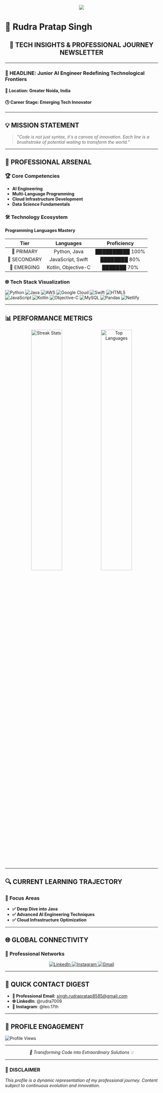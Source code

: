 <p align="center">
  <img src="https://capsule-render.vercel.app/api?type=waving&color=gradient&height=100&width=900&section=header"/>
</p>

# 🚀 Rudra Pratap Singh 

## <p align="center">📰 TECH INSIGHTS & PROFESSIONAL JOURNEY NEWSLETTER</p>

---

### 🌟 **HEADLINE: Junior AI Engineer Redefining Technological Frontiers**

#### 📍 **Location**: Greater Noida, India
#### 🕒 **Career Stage**: Emerging Tech Innovator

---

## 💡 **MISSION STATEMENT**

> "*Code is not just syntax, it's a canvas of innovation. Each line is a brushstroke of potential waiting to transform the world.*"

---

## 🔬 **PROFESSIONAL ARSENAL**

### 🏆 **Core Competencies**
- **AI Engineering**
- **Multi-Language Programming**
- **Cloud Infrastructure Development**
- **Data Science Fundamentals**

### 🛠 **Technology Ecosystem**

#### Programming Languages Mastery
| Tier | Languages | Proficiency |
|:----:|:---------:|:------------:|
| 🥇 PRIMARY | Python, Java | ██████████ 100% |
| 🥈 SECONDARY | JavaScript, Swift | ████████ 80% |
| 🥉 EMERGING | Kotlin, Objective-C | ███████ 70% |

### 🌐 **Tech Stack Visualization**

![Python](https://img.shields.io/badge/-Python-3670A0?style=for-the-badge&logo=python&logoColor=ffdd54)
![Java](https://img.shields.io/badge/-Java-ED8B00?style=for-the-badge&logo=openjdk&logoColor=white)
![AWS](https://img.shields.io/badge/-AWS-FF9900?style=for-the-badge&logo=amazon-aws&logoColor=white)
![Google Cloud](https://img.shields.io/badge/-Google_Cloud-4285F4?style=for-the-badge&logo=google-cloud&logoColor=white)
![Swift](https://img.shields.io/badge/swift-F54A2A?style=for-the-badge&logo=swift&logoColor=white) 
![HTML5](https://img.shields.io/badge/html5-%23E34F26.svg?style=for-the-badge&logo=html5&logoColor=white)  
![JavaScript](https://img.shields.io/badge/javascript-%23323330.svg?style=for-the-badge&logo=javascript&logoColor=%23F7DF1E) 
![Kotlin](https://img.shields.io/badge/kotlin-%237F52FF.svg?style=for-the-badge&logo=kotlin&logoColor=white) 
![Objective-C](https://img.shields.io/badge/OBJECTIVE--C-%233A95E3.svg?style=for-the-badge&logo=apple&logoColor=white) 
![MySQL](https://img.shields.io/badge/mysql-%2300000f.svg?style=for-the-badge&logo=mysql&logoColor=white) 
![Pandas](https://img.shields.io/badge/pandas-%23150458.svg?style=for-the-badge&logo=pandas&logoColor=white)
![Netlify](https://img.shields.io/badge/netlify-%23000000.svg?style=for-the-badge&logo=netlify&logoColor=#00C7B7)

---

## 📊 **PERFORMANCE METRICS**

<div align="center">
  <img src="https://github-readme-streak-stats.herokuapp.com/?user=Rudra7009&theme=radical&hide_border=true" alt="Streak Stats" width="45%"/>
  <img src="https://github-readme-stats.vercel.app/api/top-langs/?username=Rudra7009&theme=radical&hide_border=true&layout=compact" alt="Top Languages" width="45%"/>
</div>

---

## 🔍 **CURRENT LEARNING TRAJECTORY**

### 🎯 **Focus Areas**
- **✅ Deep Dive into Java**
- **✅ Advanced AI Engineering Techniques**
- **✅ Cloud Infrastructure Optimization**

---

## 🌐 **GLOBAL CONNECTIVITY**

### 📡 **Professional Networks**

<div align="center">
  <a href="https://www.linkedin.com/in/rudra7009/" target="_blank">
    <img src="https://img.shields.io/badge/LinkedIn-Professional_Network-0077B5?style=for-the-badge&logo=linkedin&logoColor=white" alt="LinkedIn"/>
  </a>
  
  <a href="https://www.instagram.com/leo.17th" target="_blank">
    <img src="https://img.shields.io/badge/Instagram-Personal_Insights-E4405F?style=for-the-badge&logo=instagram&logoColor=white" alt="Instagram"/>
  </a>
  
  <a href="mailto:singh.rudrapratap8585@gmail.com">
    <img src="https://img.shields.io/badge/Email-Direct_Contact-D14836?style=for-the-badge&logo=gmail&logoColor=white" alt="Gmail"/>
  </a>
</div>

---

## 💌 **QUICK CONTACT DIGEST**

- **📧 Professional Email**: singh.rudrapratap8585@gmail.com
- **🌐 LinkedIn**: @rudra7009
- **📸 Instagram**: @leo.17th

---

## 🌟 **PROFILE ENGAGEMENT**

![Profile Views](https://komarev.com/ghpvc/?username=Rudra7009&style=for-the-badge&color=blueviolet)

---

*<p align="center">🚀 Transforming Code into Extraordinary Solutions 💡</p>*

---

### 📢 **DISCLAIMER**
*This profile is a dynamic representation of my professional journey. Content subject to continuous evolution and innovation.*
